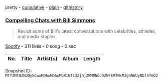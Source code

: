 pretty - [cumulative](/playlists/cumulative/37i9dQZF1DX5WvunxF0tu8.md) - [plain](/playlists/plain/37i9dQZF1DX5WvunxF0tu8) - [githistory](https://github.githistory.xyz/mackorone/spotify-playlist-archive/blob/main/playlists/plain/37i9dQZF1DX5WvunxF0tu8)

### [Compelling Chats with Bill Simmons](https://open.spotify.com/playlist/37i9dQZF1DX5WvunxF0tu8)

> Revisit some of Bill's latest conversations with celebrities, athletes, and media staples.

[Spotify](https://open.spotify.com/user/spotify) - 311 likes - 0 song - 0 sec

| No. | Title | Artist(s) | Album | Length |
|---|---|---|---|---|

Snapshot ID: `MTY3MTQ3NDQyNCwwMDAwMDAwMGRiNTc3ZjhjZWM0NGJhZWFkMTMxMzg4NWUyNDlhYmQ2`
